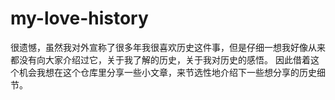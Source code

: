 # my-love-history
很遗憾，虽然我对外宣称了很多年我很喜欢历史这件事，但是仔细一想我好像从来都没有向大家介绍过它，关于我了解的历史，关于我对历史的感悟。
因此借着这个机会我想在这个仓库里分享一些小文章，来节选性地介绍下一些想分享的历史细节。
